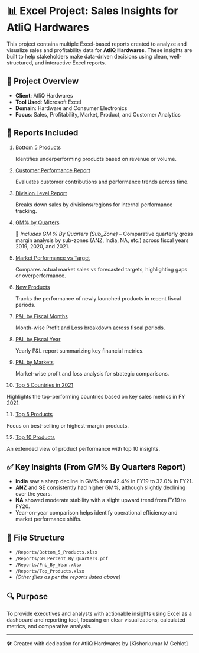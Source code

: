  # 📊 Excel Project: Sales Insights for AtliQ Hardwares

This project contains multiple Excel-based reports created to analyze and visualize sales and profitability data for **AtliQ Hardwares**. These insights are built to help stakeholders make data-driven decisions using clean, well-structured, and interactive Excel reports.

## 🏢 Project Overview

- **Client**: AtliQ Hardwares
- **Tool Used**: Microsoft Excel
- **Domain**: Hardware and Consumer Electronics
- **Focus**: Sales, Profitability, Market, Product, and Customer Analytics

## 📌 Reports Included

1. [Bottom 5 Products](https://github.com/kishorgehlot10/Excel-Sales-Analytics/blob/main/Bottom%205%20Products.pdf)

   Identifies underperforming products based on revenue or volume.

2. [Customer Performance Report](https://github.com/kishorgehlot10/Excel-Sales-Analytics/blob/main/Customer%20Performance%20Report.pdf)  

   Evaluates customer contributions and performance trends across time.

3. [Division Level Report](https://github.com/kishorgehlot10/Excel-Sales-Analytics/blob/main/Divison%20Level%20Report.pdf)  

   Breaks down sales by divisions/regions for internal performance tracking.

4. [GM% by Quarters](https://github.com/kishorgehlot10/Excel-Sales-Analytics/blob/main/GM%20%25%20By%20Quaters.pdf) 

   📄 *Includes GM % By Quarters (Sub_Zone)* – Comparative quarterly gross margin analysis by sub-zones (ANZ, India, NA, etc.) across fiscal years 2019, 2020, and 2021.

5. [Market Performance vs Target](https://github.com/kishorgehlot10/Excel-Sales-Analytics/blob/main/Market%20Performance%20vs%20Targert.pdf)
      
   Compares actual market sales vs forecasted targets, highlighting gaps or overperformance.

6. [New Products](https://github.com/kishorgehlot10/Excel-Sales-Analytics/blob/main/New%20Products.pdf)
     
   Tracks the performance of newly launched products in recent fiscal periods.

7. [P&L by Fiscal Months](https://github.com/kishorgehlot10/Excel-Sales-Analytics/blob/main/P%20%26%20L%20By%20Fiscal%20Months.pdf)
  
   Month-wise Profit and Loss breakdown across fiscal periods.

8. [P&L by Fiscal Year](https://github.com/kishorgehlot10/Excel-Sales-Analytics/blob/main/P%20%26%20L%20By%20Fiscal%20Year.pdf)
     
   Yearly P&L report summarizing key financial metrics.

9. [P&L by Markets](https://github.com/kishorgehlot10/Excel-Sales-Analytics/blob/main/P%20%26%20L%20By%20Markets.pdf)  

   Market-wise profit and loss analysis for strategic comparisons.

10. [Top 5 Countries in 2021]()

Highlights the top-performing countries based on key sales metrics in FY 2021.

11. [Top 5 Products]()  

Focus on best-selling or highest-margin products.

12. [Top 10 Products](https://github.com/kishorgehlot10/Excel-Sales-Analytics/blob/main/Top%2010%20Products.pdf)  

An extended view of product performance with top 10 insights.

## ✅ Key Insights (From GM% By Quarters Report)

- **India** saw a sharp decline in GM% from 42.4% in FY19 to 32.0% in FY21.
- **ANZ** and **SE** consistently had higher GM%, although slightly declining over the years.
- **NA** showed moderate stability with a slight upward trend from FY19 to FY20.
- Year-on-year comparison helps identify operational efficiency and market performance shifts.

## 📁 File Structure

- `/Reports/Bottom_5_Products.xlsx`
- `/Reports/GM_Percent_By_Quarters.pdf`
- `/Reports/PnL_By_Year.xlsx`
- `/Reports/Top_Products.xlsx`
- *(Other files as per the reports listed above)*

## 🔍 Purpose

To provide executives and analysts with actionable insights using Excel as a dashboard and reporting tool, focusing on clear visualizations, calculated metrics, and comparative analysis.

---

🛠 Created with dedication for AtliQ Hardwares by [Kishorkumar M Gehlot]
